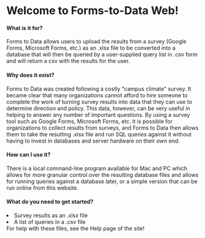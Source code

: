 # Welcome to Forms-to-Data Web!

<h4>What is it for?</h4>
    Forms to Data allows users to upload the results from a survey (Google Forms,
    Microsoft Forms, etc.) as an .xlsx file to be converted into a database that
    will then be queried by a user-supplied query list in .csv form and will
    return a csv with the results for the user.
    
<h4>Why does it exist?</h4>
    <span>
      Forms to Data was created following a costly "campus climate" survey.  It became
      clear that many organizations cannot afford to hire someone to complete the work of turning
      survey results into data that they can use to determine direction and policy.  This data,
      however, can be very useful in helping to answer any number of important questions.
      By using a survey tool such as Google Forms, Microsoft Forms, etc. it is possible for organizations
      to collect results from surveys, and Forms to Data then allows them to take the resulting
      .xlsx file and run SQL queries against it without having to invest in databases
      and server hardware on their own end.
    </span>
    
<h4>How can I use it?</h4>
    <span>
      There is a local command-line program available for Mac and PC which allows
      for more granular control over the resulting database files and allows for
      running queries against a database later, or a simple version that can be
      run online from this website.
    </span>
    
<h4>What do you need to get started?</h4>
<li>Survey results as an .xlsx file</li>
<li>A list of queries in a .csv file</li>
For help with these files, see the Help page of the site!

